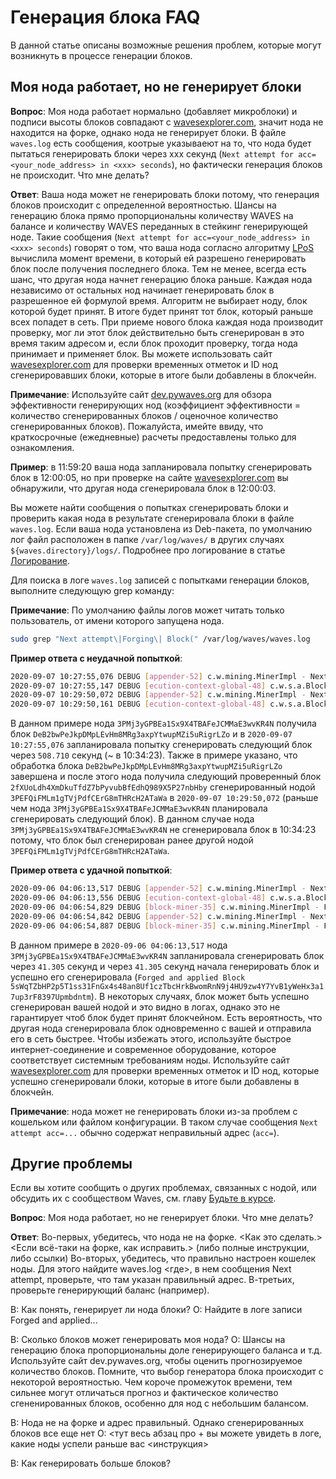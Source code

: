 # Генерация блока FAQ

В данной статье описаны возможные решения проблем, которые могут возникнуть в процессе генерации блоков.

## Моя нода работает, но не генерирует блоки

**Вопрос**: Моя нода работает нормально (добавляет микроблоки) и подписи высоты блоков совпадают с [wavesexplorer.com](https://wavesexplorer.com/), значит нода не находится на форке, однако нода не генерирует блоки. В файле `waves.log` есть сообщения, коотрые указываеют на то, что нода будет пытаться генерировать блоки через xxx секунд (`Next attempt for acc=<your_node_address> in <xxx> seconds`), но фактически генерация блоков не происходит. Что мне делать?

**Ответ**: Ваша нода может не генерировать блоки потому, что генерация блоков происходит с определенной вероятностью. Шансы на генерацию блока прямо пропорциональны количеству WAVES на балансе и количеству WAVES переданных в стейкинг генерирующей ноде. Такие сообщения (`Next attempt for acc=<your_node_address> in <xxx> seconds`) говорят о том, что ваша нода согласно алгоритму [LPoS](/ru/blockchain/glossary#lpos) вычислила момент времени, в который ей разрешено генерировать блок после получения последнего блока. Тем не менее, всегда есть шанс, что другая нода начнет генерацию блока раньше. Каждая нода независимо от остальных нод начинает генерировать блок в разрешенное ей формулой время. Алгоритм не выбирает ноду, блок которой будет принят. В итоге будет принят тот блок, который раньше всех попадет в сеть. При приеме нового блока каждая нода производит проверку, мог ли этот блок действительно быть сгенерирован в это время таким адресом и, если блок проходит проверку, тогда нода принимает и применяет блок. Вы можете использовать сайт [wavesexplorer.com](https://wavesexplorer.com/) для проверки временных отметок и ID нод сгенерировавших блоки, которые в итоге были добавлены в блокчейн.

**Примечание**: Используйте сайт [dev.pywaves.org](https://dev.pywaves.org/) для обзора эффективности генерирующих нод (коэффициент эффективности = количество сгенерированных блоков / оценочное количество сгенерированных блоков). Пожалуйста, имейте ввиду, что краткосрочные (ежедневные) расчеты предоставлены только для ознакомления.

**Пример**: в 11:59:20 ваша нода запланировала попытку сгенерировать блок в 12:00:05, но при проверке на сайте [wavesexplorer.com](https://wavesexplorer.com/) вы обнаружили, что другая нода сгенерировала блок в 12:00:03.

Вы можете найти сообщения о попытках сгенерировать блоки и проверить какая нода в результате сгенерировала блоки в файле `waves.log`. Если ваша нода установлена из Deb-пакета, по умолчанию лог файл расположен в папке `/var/log/waves/` в других случаях `${waves.directory}/logs/`. Подробнее про логирование в статье [Логирование](/ru/waves-node/logging-configuration).

Для поиска в логе `waves.log` записей с попытками генерации блоков, выполните следующую grep команду:

**Примечание**: По умолчанию файлы логов может читать только пользователь, от имени которого запущена нода.

```bash
sudo grep "Next attempt\|Forging\| Block(" /var/log/waves/waves.log
```

**Пример ответа с неудачной попыткой**:

```bash
2020-09-07 10:27:55,076 DEBUG [appender-52] c.w.mining.MinerImpl - Next attempt for acc=3PMj3yGPBEa1Sx9X4TBAFeJCMMaE3wvKR4N in 508.710 seconds
2020-09-07 10:27:55,147 DEBUG [ecution-context-global-48] c.w.s.a.BlockAppender$ - [2ecdf572 134.209.30.86:56992] Appended Block(DeB2bwPeJkpDMpLEvHm8MRg3axpYtwupMZi5uRigrLZo,CPX3P6rvYttUhUFtM2MTHdJ4AALFyfdfDey5oH9CGJXP,3PJEPHsDNtfDRxxaja8wEp3mCXp5kpLYsLS,1599474474614,[])
2020-09-07 10:29:50,072 DEBUG [appender-52] c.w.mining.MinerImpl - Next attempt for acc=3PMj3yGPBEa1Sx9X4TBAFeJCMMaE3wvKR4N in 457.722 seconds
2020-09-07 10:29:50,161 DEBUG [ecution-context-global-48] c.w.s.a.BlockAppender$ - [7895562c 173.249.1.184:60940] Appended Block(2fXUoLdh4XmDkuTfdZ7bPyvubBfEdhQ989X5P27nbHby,8hs8fTy52sJyzJwxMb75A38JAxsEPjycMTyfCbbrW9XB,3PEFQiFMLm1gTVjPdfCErG8mTHRcH2ATaWa,1599474589929,[],600000000)
```

В данном примере нода `3PMj3yGPBEa1Sx9X4TBAFeJCMMaE3wvKR4N` получила блок `DeB2bwPeJkpDMpLEvHm8MRg3axpYtwupMZi5uRigrLZo` и в `2020-09-07 10:27:55,076` запланировала попытку сгенерировать следующий блок через `508.710` секунд (~ в 10:34:23). Также в примере указано, что обработка блока `DeB2bwPeJkpDMpLEvHm8MRg3axpYtwupMZi5uRigrLZo` завершена и после этого нода получила следующий проверенный блок `2fXUoLdh4XmDkuTfdZ7bPyvubBfEdhQ989X5P27nbHby` сгенерированный нодой `3PEFQiFMLm1gTVjPdfCErG8mTHRcH2ATaWa` в `2020-09-07 10:29:50,072` (раньше чем нода `3PMj3yGPBEa1Sx9X4TBAFeJCMMaE3wvKR4N` планировала сгенерировать следующий блок). В данном случае нода `3PMj3yGPBEa1Sx9X4TBAFeJCMMaE3wvKR4N` не сгенерировала блок в 10:34:23 потому, что блок был сгенерирован ранее другой нодой `3PEFQiFMLm1gTVjPdfCErG8mTHRcH2ATaWa`.

**Пример ответа с удачной попыткой**:

```bash
2020-09-06 04:06:13,517 DEBUG [appender-52] c.w.mining.MinerImpl - Next attempt for acc=3PMj3yGPBEa1Sx9X4TBAFeJCMMaE3wvKR4N in 41.305 seconds
2020-09-06 04:06:13,556 DEBUG [ecution-context-global-48] c.w.s.a.BlockAppender$ - [560c392d 5.189.182.6:52504] Appended Block(3bQwytTjwQCkQs2DWuoR5oqNKFtjAyDSftHQXrW2ALLQ29MpVBuX96231JW9joTGsYbbuyHaEuhrfUVvgFxdnJBs,2rTRaJqMrp2L3HvUfJ4FRQQGZGPM23kHVdhy1pAQucHLAvyG7QEHy6mMw9MfV7cjf7r2BDWYeyv7Eih3Uz83yVog,3P2HNUd5VUPLMQkJmctTPEeeHumiPN2GkTb,1599365173456,[],600000000)
2020-09-06 04:06:54,829 DEBUG [block-miner-35] c.w.mining.MinerImpl - Forging with <3PMj3yGPBEa1Sx9X4TBAFeJCMMaE3wvKR4N>, Time 41369 > Estimated Time 41361, balance 3485157657499, prev block 2qNW6zpp419atqZbstbwnAijUAmk55ggWiSvFLu6eDDSMuMciMta9f8aNXWh1HybQe2i2R2KwMcRrhHwd8by2Ya7 at 2228616 with target 61
2020-09-06 04:06:54,842 DEBUG [appender-52] c.w.mining.MinerImpl - Next attempt for acc=3PMj3yGPBEa1Sx9X4TBAFeJCMMaE3wvKR4N in 412.766 seconds
2020-09-06 04:06:54,887 DEBUG [block-miner-35] c.w.mining.MinerImpl - Forged and applied Block(5sWqTZbHP2p5T1ss31FnGx4s48an8Uf1czTbcHrkBwomRnN9j4HU9zw4Y7YvB1yWeHx3a17up3rF8397Upmbdntm,2qNW6zpp419atqZbstbwnAijUAmk55ggWiSvFLu6eDDSMuMciMta9f8aNXWh1HybQe2i2R2KwMcRrhHwd8by2Ya7,<3PMj3yGPBEa1Sx9X4TBAFeJCMMaE3wvKR4N>,1599365214825,[],2000000000) with cumulative score 525712542186004822512224
```

В данном примере в `2020-09-06 04:06:13,517` нода `3PMj3yGPBEa1Sx9X4TBAFeJCMMaE3wvKR4N` запланировала сгенерировать блок через `41.305` секунд и через `41.305` секунд начала генерировать блок и успешно его сгенерировала (`Forged and applied Block 5sWqTZbHP2p5T1ss31FnGx4s48an8Uf1czTbcHrkBwomRnN9j4HU9zw4Y7YvB1yWeHx3a17up3rF8397Upmbdntm`). В некоторых случаях, блок может быть успешно сгенерирован вашей нодой и это видно в логах, однако это не гарантирует чтоб блок будет принят блокчейном. Есть вероятность, что другая нода сгенерировала блок одновременно с вашей и отправила его в сеть быстрее. Чтобы избежать этого, используйте быстрое интернет-соединение и современное оборудование, которое соответствует системным требованиям ноды. Используйте сайт [wavesexplorer.com](https://wavesexplorer.com/) для проверки временных отметок и ID нод, которые успешно сгенерировали блоки, которые в итоге были добавлены в блокчейн.

**Примечание**: нода может не генерировать блоки из-за проблем с кошельком или файлом конфигурации. В таком случае сообщения `Next attempt acc=...` обычно содержат неправильный адрес (`acc=`).

## Другие проблемы

Если вы хотите сообщить о других проблемах, связанных с нодой, или обсудить их с сообществом Waves, см. главу [Будьте в курсе](/ru/keep-in-touch/).



**Вопрос**: Моя нода работает, но не генерирует блоки. Что мне делать?

**Ответ**: Во-первых, убедитесь, что нода не на форке. <Как это сделать.> <Если всё-таки на форке, как исправить.> (либо полные инструкции, либо ссылки)
Во-вторых, убедитесь, что правильно настроен кошелек ноды. Для этого найдите waves.log <где>, в нем сообщения Next attempt, проверьте, что там указан правильный адрес.
В-третьих, проверьте генерирующий баланс (например).

В: Как понять, генерирует ли нода блоки?
О: Найдите в логе записи Forged and applied...

В: Сколько блоков может генерировать моя нода?
О: Шансы на генерацию блока пропорциональны доле генерирующего баланса и т.д. Используйте сайт dev.pywaves.org, чтобы оценить прогнозируемое количество блоков.
Помните, что выбор генератора блока происходит с некоторой вероятностью. Чем короче промежуток времени, тем сильнее могут отличаться прогноз и фактическое количество сгененированных блоков, особенно для нод с небольшим балансом.

В: Нода не на форке и адрес правильный. Однако сгенерированных блоков все еще нет
О: <тут весь абзац про <LPos> + вы можете увидеть в логе, какие ноды успели раньше вас <инструкция>

В: Как генерировать больше блоков?